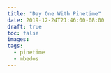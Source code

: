 ```yaml
---
title: "Day One With Pinetime"
date: 2019-12-24T21:46:00-08:00
draft: true
toc: false
images:
tags: 
  - pinetime
  - mbedos
---
```


